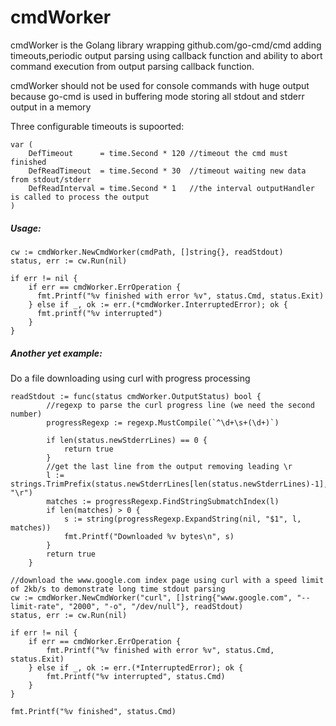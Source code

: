 # cmdWorker

cmdWorker is the Golang library wrapping github.com/go-cmd/cmd adding timeouts,periodic output parsing using callback function and ability to abort command execution from output parsing callback function.

cmdWorker should not be used for console commands with huge output because go-cmd is used in buffering mode storing all stdout and stderr output in a memory

Three configurable timeouts is supoorted:

```
var (
	DefTimeout      = time.Second * 120 //timeout the cmd must finished
	DefReadTimeout  = time.Second * 30  //timeout waiting new data from stdout/stderr
	DefReadInterval = time.Second * 1   //the interval outputHandler is called to process the output
)
```

##### Usage:
```
cw := cmdWorker.NewCmdWorker(cmdPath, []string{}, readStdout)
status, err := cw.Run(nil)

if err != nil {
    if err == cmdWorker.ErrOperation {
      fmt.Printf("%v finished with error %v", status.Cmd, status.Exit)
    } else if _, ok := err.(*cmdWorker.InterruptedError); ok {
      fmt.printf("%v interrupted")
    }
}
```

##### Another yet example:
Do a file downloading using curl with progress processing

```
readStdout := func(status cmdWorker.OutputStatus) bool {
        //regexp to parse the curl progress line (we need the second number)
		progressRegexp := regexp.MustCompile(`^\d+\s+(\d+)`)
		
		if len(status.newStderrLines) == 0 {
			return true
		}
		//get the last line from the output removing leading \r
		l := strings.TrimPrefix(status.newStderrLines[len(status.newStderrLines)-1], "\r")
		matches := progressRegexp.FindStringSubmatchIndex(l)
		if len(matches) > 0 {
			s := string(progressRegexp.ExpandString(nil, "$1", l, matches))
			fmt.Printf("Downloaded %v bytes\n", s)
		}
		return true
	}

//download the www.google.com index page using curl with a speed limit of 2kb/s to demonstrate long time stdout parsing
cw := cmdWorker.NewCmdWorker("curl", []string{"www.google.com", "--limit-rate", "2000", "-o", "/dev/null"}, readStdout)
status, err := cw.Run(nil)

if err != nil {
    if err == cmdWorker.ErrOperation {
        fmt.Printf("%v finished with error %v", status.Cmd, status.Exit)
    } else if _, ok := err.(*InterruptedError); ok {
        fmt.Printf("%v interrupted", status.Cmd)
    }
}

fmt.Printf("%v finished", status.Cmd)
```

